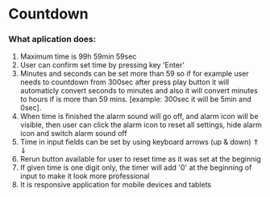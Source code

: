 # Countdown

### What aplication does:

1. Maximum time is 99h 59min 59sec
2. User can confirm set time by pressing key 'Enter'
3. Minutes and seconds can be set more than 59 so if for example user needs to countdown from 300sec after press play button it will automaticly convert seconds to minutes and also it will convert minutes to hours if is more than 59 mins. [example: 300sec it will be 5min and 0sec].
4. When time is finished the alarm sound will go off, and alarm icon will be visible, then user can click the alarm icon to reset all settings, hide alarm icon and switch alarm sound off
5. Time in input fields can be set by using keyboard arrows (up & down) &uArr; &dArr;
6. Rerun button available for user to reset time as it was set at the beginnig
7. If given time is one digit only, the timer will add '0' at the beginning of input to make it look more professional
8. It is responsive application for mobile devices and tablets
